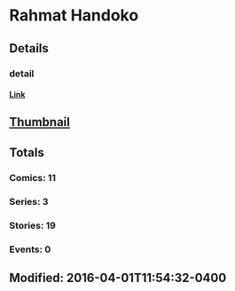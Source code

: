 # Rahmat  Handoko 
## Details
### detail
#### [Link](http://marvel.com/comics/creators/12829/rahmat_handoko?utm_campaign=apiRef&utm_source=225578a89fc76f3d20fbffda5d17a88d)
## [Thumbnail](http://i.annihil.us/u/prod/marvel/i/mg/b/40/image_not_available.jpg)
## Totals
### Comics: 11
### Series: 3
### Stories: 19
### Events: 0
## Modified: 2016-04-01T11:54:32-0400